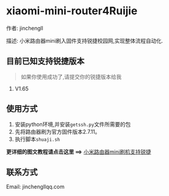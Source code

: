 # xiaomi-mini-router4Ruijie
作者: jinchengll

描述: 小米路由器mini刷入固件支持锐捷校园网,实现整体流程自动化.

## 目前已知支持锐捷版本
> 如果你使用成功了,请提交你的锐捷版本给我

1. V1.65

## 使用方式
1. 安装python环境,并安装`getssh.py`文件所需要的包
2. 先将路由器刷为官方固件版本2.7.11。
3. 执行脚本`shuaji.sh`

**更详细的图文教程请点击这里 ==>** [小米路由器mini刷机支持锐捷](https://www.cnblogs.com/jinchengll/p/11729210.html)

## 联系方式
Email: jinchengllqq.com



